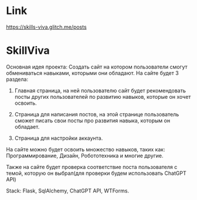 <h1>Link</h1>

https://skills-viva.glitch.me/posts

<h1>SkillViva</h1>


Основная идея проекта: Создать сайт на котором пользователи смогут обмениваться навыками, которыми они обладают. На сайте будет 3 раздела:


1. Главная страница, на ней пользователю сайт будет рекомендовать посты других пользователей по развитию навыков, которые он хочет освоить.

2. Страница для написания постов, на этой странице пользователь сможет писать свои посты про развития навыка, которым он обладает.

3. Страница для настройки аккаунта.

На сайте можно будет освоить множество навыков, таких как: Программирование, Дизайн, Робототехника и многие другие. 

Также на сайте будет проверка соответствие поста пользователя с темой, которую он выбрал(для проверки будем использовать ChatGPT API)

Stack: Flask, SqlAlchemy, ChatGPT API, WTForms.
